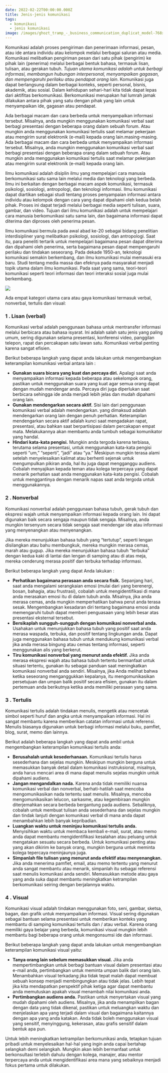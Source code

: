 ```yaml
---
date: 2022-02-22T00:00:00.000Z
title: Jenis-jenis komunikasi
tags:
  - komunikasi
  - jenis komunikasi
image: /images/ghozt_tramp_-_business_communication_duplicat_model-768x630.jpg
---
```


Komunikasi adalah proses pengiriman dan penerimaan informasi, pesan, atau ide antara individu atau kelompok melalui berbagai saluran atau media. Komunikasi melibatkan pengiriman pesan dari satu pihak (pengirim) ke pihak lain (penerima) melalui berbagai bentuk bahasa, termasuk lisan, tulisan, atau gerakan tubuh. *Tujuan utama komunikasi adalah untuk berbagi informasi, membangun hubungan interpersonal, menyampaikan gagasan, dan mempengaruhi perilaku atau pendapat orang lain*. Komunikasi juga dapat berlangsung dalam berbagai konteks, seperti personal, bisnis, akademik, atau sosial. Dalam kehidupan sehari-hari kita tidak dapat lepas dari aktifitas berkomunikasi. Berkomunikasi merupakan hal lumrah jamak dilakukan antara pihak yang satu dengan pihak yang lain untuk menyampaikan ide, gagasan atau pendapat.

Ada berbagai macam dan cara berbeda untuk menyampaikan informasi tersebut. Misalnya, anda mungkin menggunakan komunikasi verbal saat berbagi presentasi dengan beberapa orang dalam sebuah forum. Atau mungkin anda menggunakan komunikasi tertulis saat melamar pekerjaan atau mengirim surat elektronik (e-mail) kepada orang lain.masing-masing. Ada berbagai macam dan cara berbeda untuk menyampaikan informasi tersebut. Misalnya, anda mungkin menggunakan komunikasi verbal saat berbagi presentasi dengan beberapa orang dalam sebuah forum. Atau mungkin anda menggunakan komunikasi tertulis saat melamar pekerjaan atau mengirim surat elektronik (e-mail) kepada orang lain.

Ilmu komunikasi adalah disiplin ilmu yang mempelajari cara manusia berkomunikasi satu sama lain melalui media dan teknologi yang berbeda. Ilmu ini berkaitan dengan berbagai macam aspek komunikasi, termasuk psikologi, sosiologi, antropologi, dan teknologi informasi. Ilmu komunikasi dapat diartikan sebagai studi tentang proses penyampaian informasi antara individu atau kelompok dengan cara yang dapat dipahami oleh kedua belah pihak. Proses ini dapat terjadi melalui berbagai media seperti tulisan, suara, gambar, dan video. Tujuan dari ilmu komunikasi adalah untuk mempelajari cara manusia berkomunikasi satu sama lain, dan bagaimana informasi dapat diterima dan diproses oleh penerima pesan.

Ilmu komunikasi bermula pada awal abad ke-20 sebagai bidang penelitian interdisipliner yang melibatkan psikologi, sosiologi, dan antropologi. Saat itu, para peneliti tertarik untuk mempelajari bagaimana pesan dapat diterima dan dipahami oleh penerima, serta bagaimana pesan dapat mempengaruhi perilaku dan tindakan seseorang. Pada dekade 1950-an, teknologi komunikasi semakin berkembang, dan ilmu komunikasi mulai memasuki era baru. Studi tentang media massa dan efeknya pada masyarakat menjadi topik utama dalam ilmu komunikasi. Pada saat yang sama, teori-teori komunikasi seperti teori informasi dan teori interaksi sosial juga mulai berkembang.

![](/images/ghozt_tramp_-_business_communication_duplicat_model-768x630.jpg)

Ada empat kategori utama cara atau gaya komunikasi termasuk verbal, nonverbal, tertulis dan visual:

### 1 . Lisan (verbal)

Komunikasi verbal adalah penggunaan bahasa untuk mentransfer informasi melalui berbicara atau bahasa isyarat. Ini adalah salah satu jenis yang paling umum, sering digunakan selama presentasi, konferensi video, panggilan telepon, rapat dan percakapan satu lawan satu. Komunikasi verbal penting karena sangat efisien.

Berikut beberapa langkah yang dapat anda lakukan untuk mengembangkan keterampilan komunikasi verbal antara lain :

* **Gunakan suara bicara yang kuat dan percaya diri.** Apalagi saat anda menyampaikan informasi kepada beberapa atau sekelompok orang, pastikan untuk menggunakan suara yang kuat agar semua orang dapat dengan mudah mendengar anda. Percaya diri juga diperlukan saat berbicara sehingga ide anda menjadi lebih jelas dan mudah dipahami orang lain.
* **Gunakan mendengarkan secara aktif.** Sisi lain dari penggunaan komunikasi verbal adalah mendengarkan. yang dimaksud adalah mendengarkan orang lain dengan penuh perhatian. Keterampilan mendengarkan secara aktif adalah kunci saat mengadakan rapat, presentasi, atau bahkan saat berpartisipasi dalam percakapan empat mata. Melakukannya akan membantu anda tumbuh sebagai komunikator yang handal.
* **Hindari kata-kata pengisi.** Mungkin anda tergoda karena terbiasa, terutama selama presentasi, untuk menggunakan kata-kata pengisi seperti “um,” “seperti”, “jadi” atau “ya.” Meskipun mungkin terasa alami setelah menyelesaikan kalimat atau berhenti sejenak untuk mengumpulkan pikiran anda, hal itu juga dapat mengganggu audiens. Cobalah menyajikan kepada teman atau kolega terpercaya yang dapat menarik perhatian saat anda menggunakan kata-kata pengisi. Cobalah untuk menggantinya dengan menarik napas saat anda tergoda untuk menggunakannya.

### 2 . Nonverbal

Komunikasi nonverbal adalah penggunaan bahasa tubuh, gerak tubuh dan ekspresi wajah untuk menyampaikan informasi kepada orang lain. Ini dapat digunakan baik secara sengaja maupun tidak sengaja. Misalnya, anda mungkin tersenyum secara tidak sengaja saat mendengar ide atau informasi yang menyenangkan atau menyenangkan.

Jika mereka menunjukkan bahasa tubuh yang “tertutup”, seperti lengan disilangkan atau bahu membungkuk, mereka mungkin merasa cemas, marah atau gugup. Jika mereka menunjukkan bahasa tubuh “terbuka” dengan kedua kaki di lantai dan lengan di samping atau di atas meja, mereka cenderung merasa positif dan terbuka terhadap informasi.

Berikut beberapa langkah yang dapat Anda lakukan :

* **Perhatikan bagaimana perasaan anda secara fisik.** Sepanjang hari, saat anda mengalami serangkaian emosi (mulai dari yang berenergi, bosan, bahagia, atau frustrasi), cobalah untuk mengidentifikasi di mana anda merasakan emosi itu di dalam tubuh anda. Misalnya, jika anda merasa cemas, anda mungkin memperhatikan bahwa perut anda terasa sesak. Mengembangkan kesadaran diri tentang bagaimana emosi anda memengaruhi tubuh dapat memberi penguasaan yang lebih besar atas presentasi eksternal tersebut.
* **Bersikaplah sungguh-sungguh dengan komunikasi nonverbal anda.** Usahakan untuk menunjukkan bahasa tubuh yang positif saat anda merasa waspada, terbuka, dan positif tentang lingkungan anda. Dapat juga menggunakan bahasa tubuh untuk mendukung komunikasi verbal jika anda merasa bingung atau cemas tentang informasi, seperti menggunakan alis yang berkerut.
* **Tiru komunikasi nonverbal yang menurut anda efektif.** Jika anda merasa ekspresi wajah atau bahasa tubuh tertentu bermanfaat untuk situasi tertentu, gunakan itu sebagai panduan saat meningkatkan komunikasi nonverbal anda sendiri. Misalnya, jika Anda melihat bahwa ketika seseorang menganggukkan kepalanya, itu mengomunikasikan persetujuan dan umpan balik positif secara efisien, gunakan itu dalam pertemuan anda berikutnya ketika anda memiliki perasaan yang sama.

### 3 . Tertulis

Komunikasi tertulis adalah tindakan menulis, mengetik atau mencetak simbol seperti huruf dan angka untuk menyampaikan informasi. Hal ini sangat membantu karena memberikan catatan informasi untuk referensi. Menulis biasanya digunakan untuk berbagi informasi melalui buku, pamflet, blog, surat, memo dan lainnya.

Berikut adalah beberapa langkah yang dapat anda ambil untuk mengembangkan keterampilan komunikasi tertulis anda:

* **Berusahalah untuk kesederhanaan.** Komunikasi tertulis harus sesederhana dan sejelas mungkin. Meskipun mungkin berguna untuk memasukkan banyak detail dalam komunikasi instruksional, misalnya, anda harus mencari area di mana dapat menulis sejelas mungkin untuk dipahami audiens.
* **Jangan mengandalkan nada.** Karena anda tidak memiliki nuansa komunikasi verbal dan nonverbal, berhati-hatilah saat mencoba mengomunikasikan nada tertentu saat menulis. Misalnya, mencoba mengomunikasikan lelucon, sarkasme, atau kegembiraan mungkin diterjemahkan secara berbeda bergantung pada audiens. Sebaliknya, cobalah untuk membuat tulisan anda sesederhana dan sejelas mungkin dan tindak lanjuti dengan komunikasi verbal di mana anda dapat menambahkan lebih banyak kepribadian.
* **Luangkan waktu untuk meninjau komunikasi tertulis anda.** Menyisihkan waktu untuk membaca kembali e-mail, surat, atau memo anda dapat membantu mengidentifikasi kesalahan atau peluang untuk mengatakan sesuatu secara berbeda. Untuk komunikasi penting atau yang akan dikirim ke banyak orang, mungkin berguna untuk meminta kolega tepercaya meninjaunya juga.
* **Simpanlah file tulisan yang menurut anda efektif atau menyenangkan.** Jika anda menerima pamflet, email, atau memo tertentu yang menurut anda sangat membantu atau menarik, simpanlah itu sebagai referensi saat menulis komunikasi anda sendiri. Memasukkan metode atau gaya yang anda suka dapat membantu meningkatkan ketrampilan berkomunikasi seiring dengan berjalannya waktu.

### 4 . Visual

Komunikasi visual adalah tindakan menggunakan foto, seni, gambar, sketsa, bagan, dan grafik untuk menyampaikan informasi. Visual sering digunakan sebagai bantuan selama presentasi untuk memberikan konteks yang membantu di samping komunikasi tertulis dan / atau verbal. Karena orang memiliki gaya belajar yang berbeda, komunikasi visual mungkin lebih membantu bagi beberapa orang untuk mengonsumsi ide dan informasi.

Berikut beberapa langkah yang dapat anda lakukan untuk mengembangkan keterampilan komunikasi visual yaitu:

* **Tanya orang lain sebelum memasukkan visual.** Jika anda mempertimbangkan untuk berbagi bantuan visual dalam presentasi atau e-mail anda, pertimbangkan untuk meminta umpan balik dari orang lain. Menambahkan visual terkadang jika tidak tepat malah dapat membuat sebuah konsep menjadi membingungkan atau tidak jelas. Lebih tepat jika kita mendapatkan perspektif pihak ketiga agar dapat membantu anda memutuskan apakah visual menambah nilai komunikasi anda.
* **Pertimbangkan audiens anda.** Pastikan untuk menyertakan visual yang mudah dipahami oleh audiens. Misalnya, jika anda menampilkan bagan dengan data yang tidak dikenal, pastikan untuk meluangkan waktu dan menjelaskan apa yang terjadi dalam visual dan bagaimana kaitannya dengan apa yang anda katakan. Anda tidak boleh menggunakan visual yang sensitif, menyinggung, kekerasan, atau grafis sensitif dalam bentuk apa pun.

Untuk lebih meningkatkan ketrampilan berkomunikasi anda, tetapkan tujuan pribadi untuk menyelesaikan hal-hal yang ingin anda capai bertahap selangkah demi selangkah. Mungkin akan lebih bermanfaat untuk berkonsultasi terlebih dahulu dengan kolega, manajer, atau mentor terpercaya anda untuk mengidentifikasi area mana yang sebaiknya menjadi fokus pertama untuk dilakukan.
